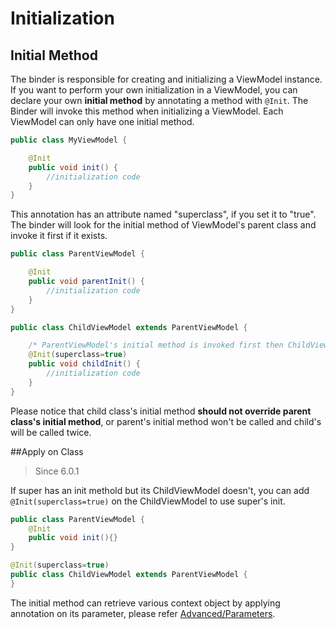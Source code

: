 # Initialization

## Initial Method
The binder is responsible for creating and initializing a ViewModel instance. If you want to perform your own initialization in a ViewModel, you can declare your own **initial method** by annotating a method with `@Init`. The Binder will invoke this method when initializing a ViewModel. Each ViewModel can only have one initial method.
```java
public class MyViewModel {

    @Init
    public void init() {
        //initialization code
    }
}
```
This annotation has an attribute named "superclass", if you set it to "true". The binder will look for the initial method of ViewModel's parent class and invoke it first if it exists.
```java
public class ParentViewModel {

    @Init
    public void parentInit() {
        //initialization code
    }
}

public class ChildViewModel extends ParentViewModel {

    /* ParentViewModel's initial method is invoked first then ChildViewModel's. */
    @Init(superclass=true)
    public void childInit() {
        //initialization code
    }
}
```
Please notice that child class's initial method **should not override parent class's initial method**, or parent's initial method won't be called and child's will be called twice.

##Apply on Class
> Since 6.0.1

If super has an init methold but its ChildViewModel doesn't, you can add `@Init(superclass=true)` on the ChildViewModel to use super's init.
```java
public class ParentViewModel {
    @Init
    public void init(){}
}

@Init(superclass=true)
public class ChildViewModel extends ParentViewModel {
}
```
The initial method can retrieve various context object by applying annotation on its parameter, please refer [Advanced/Parameters](../advanced/parameters.html).
